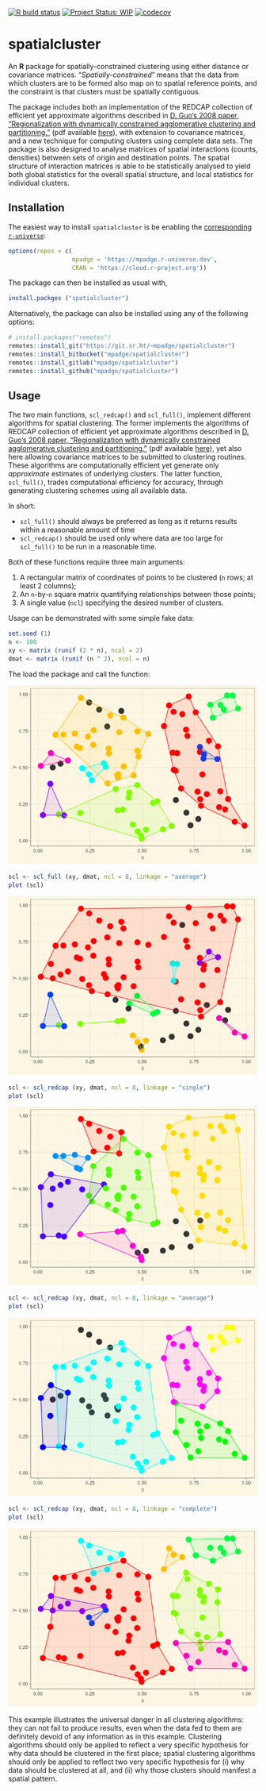 <!-- README.md is generated from README.Rmd. Please edit that file -->

[![R build
status](https://github.com/mpadge/spatialcluster/workflows/R-CMD-check/badge.svg)](https://github.com/mpadge/spatialcluster/actions?query=workflow%3AR-CMD-check)
[![Project Status:
WIP](http://www.repostatus.org/badges/latest/wip.svg)](http://www.repostatus.org/#wip)
[![codecov](https://codecov.io/gh/mpadge/spatialcluster/branch/master/graph/badge.svg)](https://codecov.io/gh/mpadge/spatialcluster)

# spatialcluster

An **R** package for spatially-constrained clustering using either
distance or covariance matrices. “*Spatially-constrained*” means that
the data from which clusters are to be formed also map on to spatial
reference points, and the constraint is that clusters must be spatially
contiguous.

The package includes both an implementation of the REDCAP collection of
efficient yet approximate algorithms described in [D. Guo’s 2008 paper,
“Regionalization with dynamically constrained agglomerative clustering
and
partitioning.”](https://www.tandfonline.com/doi/abs/10.1080/13658810701674970)
(pdf available
[here](https://pdfs.semanticscholar.org/ead1/7df8aaa1aed0e433b3ae1ec1ec5c7e785b2b.pdf)),
with extension to covariance matrices, and a new technique for computing
clusters using complete data sets. The package is also designed to
analyse matrices of spatial interactions (counts, densities) between
sets of origin and destination points. The spatial structure of
interaction matrices is able to be statistically analysed to yield both
global statistics for the overall spatial structure, and local
statistics for individual clusters.

## Installation

The easiest way to install `spatialcluster` is be enabling the
[corresponding `r-universe`](https://mpadge.r-universe.dev/):

``` r
options(repos = c(
                  mpadge = 'https://mpadge.r-universe.dev',
                  CRAN = 'https://cloud.r-project.org'))
```

The package can then be installed as usual with,

``` r
install.packges ("spatialcluster")
```

Alternatively, the package can also be installed using any of the
following options:

``` r
# install.packages("remotes")
remotes::install_git("https://git.sr.ht/~mpadge/spatialcluster")
remotes::install_bitbucket("mpadge/spatialcluster")
remotes::install_gitlab("mpadge/spatialcluster")
remotes::install_github("mpadge/spatialcluster")
```

## Usage

The two main functions, `scl_redcap()` and `scl_full()`, implement
different algorithms for spatial clustering. The former implements the
algorithms of REDCAP collection of efficient yet approximate algorithms
described in [D. Guo’s 2008 paper, “Regionalization with dynamically
constrained agglomerative clustering and
partitioning.”](https://www.tandfonline.com/doi/abs/10.1080/13658810701674970)
(pdf available
[here](https://pdfs.semanticscholar.org/ead1/7df8aaa1aed0e433b3ae1ec1ec5c7e785b2b.pdf)),
yet also here allowing covariance matrices to be submitted to clustering
routines. These algorithms are computationally efficient yet generate
only *approximate* estimates of underlying clusters. The latter
function, `scl_full()`, trades computational efficiency for accuracy,
through generating clustering schemes using all available data.

In short:

-   `scl_full()` should always be preferred as long as it returns
    results within a reasonable amount of time
-   `scl_redcap()` should be used only where data are too large for
    `scl_full()` to be run in a reasonable time.

Both of these functions require three main arguments:

1.  A rectangular matrix of coordinates of points to be clustered (`n`
    rows; at least 2 columns);
2.  An `n`-by-`n` square matrix quantifying relationships between those
    points;
3.  A single value (`ncl`) specifying the desired number of clusters.

Usage can be demonstrated with some simple fake data:

``` r
set.seed (1)
n <- 100
xy <- matrix (runif (2 * n), ncol = 2)
dmat <- matrix (runif (n ^ 2), ncol = n)
```

The load the package and call the function:

![](man/figures/README-full-single-1.png)<!-- -->

``` r
scl <- scl_full (xy, dmat, ncl = 8, linkage = "average")
plot (scl)
```

![](man/figures/README-full-average-1.png)<!-- -->

``` r
scl <- scl_redcap (xy, dmat, ncl = 8, linkage = "single")
plot (scl)
```

![](man/figures/README-redcap-single-1.png)<!-- -->

``` r
scl <- scl_redcap (xy, dmat, ncl = 8, linkage = "average")
plot (scl)
```

![](man/figures/README-redcap-average-1.png)<!-- -->

``` r
scl <- scl_redcap (xy, dmat, ncl = 8, linkage = "complete")
plot (scl)
```

![](man/figures/README-redcap-full-1.png)<!-- -->

This example illustrates the universal danger in all clustering
algorithms: they can not fail to produce results, even when the data fed
to them are definitely devoid of any information as in this example.
Clustering algorithms should only be applied to reflect a very specific
hypothesis for why data should be clustered in the first place; spatial
clustering algorithms should only be applied to reflect two very
specific hypothesis for (i) why data should be clustered at all, and
(ii) why those clusters should manifest a spatial pattern.
